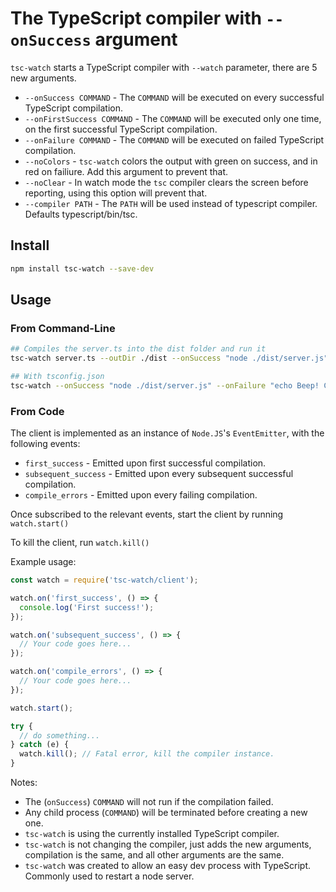 # The TypeScript compiler with `--onSuccess` argument

`tsc-watch` starts a TypeScript compiler with `--watch` parameter, there are 5 new arguments.

- `--onSuccess COMMAND` - The `COMMAND` will be executed on every successful TypeScript compilation.
- `--onFirstSuccess COMMAND` - The `COMMAND` will be executed only one time, on the first successful TypeScript compilation.
- `--onFailure COMMAND` - The `COMMAND` will be executed on failed TypeScript compilation.
- `--noColors` - `tsc-watch` colors the output with green on success, and in red on failiure. Add this argument to prevent that.
- `--noClear` - In watch mode the `tsc` compiler clears the screen before reporting, using this option will prevent that.
- `--compiler PATH` - The `PATH` will be used instead of typescript compiler. Defaults typescript/bin/tsc.

## Install

```sh
npm install tsc-watch --save-dev
```

## Usage

### From Command-Line

```sh
## Compiles the server.ts into the dist folder and run it
tsc-watch server.ts --outDir ./dist --onSuccess "node ./dist/server.js" --onFailure "echo Beep! Compilation Failed" --compiler typescript/bin/tsc

## With tsconfig.json
tsc-watch --onSuccess "node ./dist/server.js" --onFailure "echo Beep! Compilation Failed" --compiler typescript/bin/tsc
```

### From Code

The client is implemented as an instance of `Node.JS`'s `EventEmitter`, with the following events:

- `first_success` - Emitted upon first successful compilation.
- `subsequent_success` - Emitted upon every subsequent successful compilation.
- `compile_errors` - Emitted upon every failing compilation.

Once subscribed to the relevant events, start the client by running `watch.start()`

To kill the client, run `watch.kill()`

Example usage:

```javascript
const watch = require('tsc-watch/client');

watch.on('first_success', () => {
  console.log('First success!');
});

watch.on('subsequent_success', () => {
  // Your code goes here...
});

watch.on('compile_errors', () => {
  // Your code goes here...
});

watch.start();

try {
  // do something...
} catch (e) {
  watch.kill(); // Fatal error, kill the compiler instance.
}
```

Notes:

- The (`onSuccess`) `COMMAND` will not run if the compilation failed.
- Any child process (`COMMAND`) will be terminated before creating a new one.
- `tsc-watch` is using the currently installed TypeScript compiler.
- `tsc-watch` is not changing the compiler, just adds the new arguments, compilation is the same, and all other arguments are the same.
- `tsc-watch` was created to allow an easy dev process with TypeScript. Commonly used to restart a node server.
